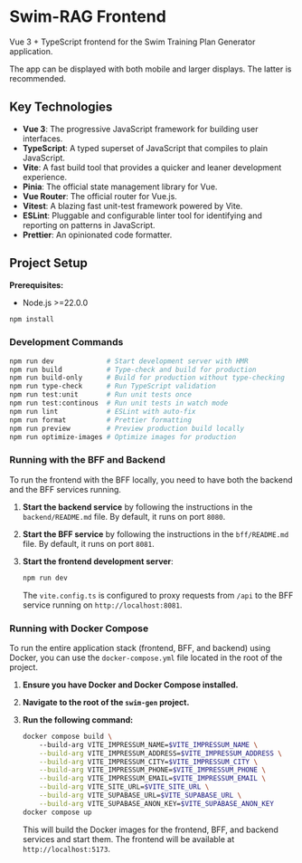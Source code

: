 # Swim-RAG Frontend

Vue 3 + TypeScript frontend for the Swim Training Plan Generator application.

The app can be displayed with both mobile and larger displays. The latter is recommended.

## Key Technologies

- **Vue 3**: The progressive JavaScript framework for building user interfaces.
- **TypeScript**: A typed superset of JavaScript that compiles to plain JavaScript.
- **Vite**: A fast build tool that provides a quicker and leaner development experience.
- **Pinia**: The official state management library for Vue.
- **Vue Router**: The official router for Vue.js.
- **Vitest**: A blazing fast unit-test framework powered by Vite.
- **ESLint**: Pluggable and configurable linter tool for identifying and reporting on patterns in JavaScript.
- **Prettier**: An opinionated code formatter.

## Project Setup

**Prerequisites:**

- Node.js >=22.0.0

```sh
npm install
```

### Development Commands

```sh
npm run dev             # Start development server with HMR
npm run build           # Type-check and build for production
npm run build-only      # Build for production without type-checking
npm run type-check      # Run TypeScript validation
npm run test:unit       # Run unit tests once
npm run test:continous  # Run unit tests in watch mode
npm run lint            # ESLint with auto-fix
npm run format          # Prettier formatting
npm run preview         # Preview production build locally
npm run optimize-images # Optimize images for production
```

### Running with the BFF and Backend

To run the frontend with the BFF locally, you need to have both the backend and the BFF services running.

1. **Start the backend service** by following the instructions in the `backend/README.md` file. By default, it runs on port `8080`.
2. **Start the BFF service** by following the instructions in the `bff/README.md` file. By default, it runs on port `8081`.
3. **Start the frontend development server**:

    ```sh
    npm run dev
    ```

    The `vite.config.ts` is configured to proxy requests from `/api` to the BFF service running on `http://localhost:8081`.

### Running with Docker Compose

To run the entire application stack (frontend, BFF, and backend) using Docker, you can use the `docker-compose.yml` file located in the root of the project.

1. **Ensure you have Docker and Docker Compose installed.**
2. **Navigate to the root of the `swim-gen` project.**
3. **Run the following command:**

    ```sh
    docker compose build \ 
        --build-arg VITE_IMPRESSUM_NAME=$VITE_IMPRESSUM_NAME \
        --build-arg VITE_IMPRESSUM_ADDRESS=$VITE_IMPRESSUM_ADDRESS \
        --build-arg VITE_IMPRESSUM_CITY=$VITE_IMPRESSUM_CITY \
        --build-arg VITE_IMPRESSUM_PHONE=$VITE_IMPRESSUM_PHONE \
        --build-arg VITE_IMPRESSUM_EMAIL=$VITE_IMPRESSUM_EMAIL \
        --build-arg VITE_SITE_URL=$VITE_SITE_URL \
        --build-arg VITE_SUPABASE_URL=$VITE_SUPABASE_URL \
        --build-arg VITE_SUPABASE_ANON_KEY=$VITE_SUPABASE_ANON_KEY
    docker compose up
    ```

    This will build the Docker images for the frontend, BFF, and backend services and start them. The frontend will be available at `http://localhost:5173`.
